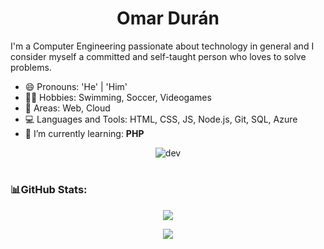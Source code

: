 <h1 align="center">Omar Durán</h1>

I'm a Computer Engineering passionate about technology in general and I consider myself a committed and self-taught person who loves to solve problems.

- 😄 Pronouns: 'He' | 'Him'
- 🏊‍♂️ Hobbies: Swimming, Soccer, Videogames
- 🎯 Areas: Web, Cloud
- 💻 Languages and Tools: HTML, CSS, JS, Node.js, Git, SQL, Azure
- 🌱 I’m currently learning: **PHP**
   
<div align="center">  
   
![dev](https://user-images.githubusercontent.com/65189994/210685946-561be189-0416-4257-89c3-6a6fa1254515.gif)

</div> 
  
  
# <h3 align="left"> 📊GitHub Stats:</h3>
 
<div align ="center">  
 <a href="https://github.com/omardrnp">

![](https://github-readme-streak-stats.herokuapp.com/?user=omardrnp&theme=dark&hide&hide_border=false)<br/>


[![](https://visitcount.itsvg.in/api?id=omardrnp&icon=5&color=12)](https://visitcount.itsvg.in)   
  </a>
</div>
